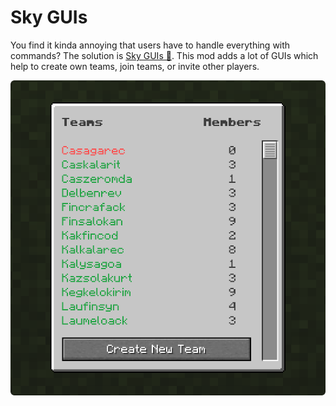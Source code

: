 # Sky GUIs

You find it kinda annoying that users have to handle everything with commands? The solution is 
[Sky GUIs 🔗](https://www.curseforge.com/minecraft/mc-mods/sky-guis). This mod adds a lot of GUIs which help to create
own teams, join teams, or invite other players.

![Sky GUIs logo](../assets/sky_guis.png)